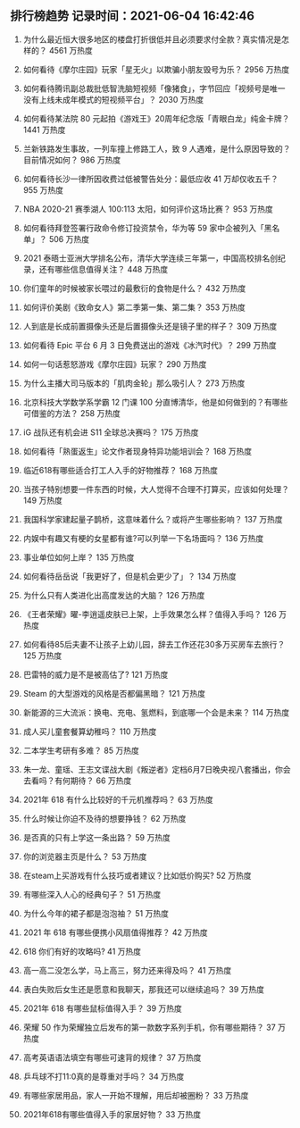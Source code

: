 
## 排行榜趋势 记录时间：2021-06-04 16:42:46
  
  1. 为什么最近恒大很多地区的楼盘打折很低并且必须要求付全款？真实情况是怎样的？ 4561 万热度
    
  2. 如何看待《摩尔庄园》玩家「星无火」以欺骗小朋友毁号为乐？ 2956 万热度
    
  3. 如何看待腾讯副总裁批低智洗脑短视频「像猪食」，字节回应「视频号是唯一没有上线未成年模式的短视频平台」？ 2030 万热度
    
  4. 如何看待某法院 80 元起拍《游戏王》20周年纪念版「青眼白龙」纯金卡牌？ 1441 万热度
    
  5. 兰新铁路发生事故，一列车撞上修路工人，致 9 人遇难，是什么原因导致的？目前情况如何？ 986 万热度
    
  6. 如何看待长沙一律所因收费过低被警告处分：最低应收 41 万却仅收五千？ 955 万热度
    
  7. NBA 2020-21 赛季湖人 100:113 太阳，如何评价这场比赛？ 953 万热度
    
  8. 如何看待拜登签署行政命令修订投资禁令，华为等 59 家中企被列入「黑名单」？ 506 万热度
    
  9. 2021 泰晤士亚洲大学排名公布，清华大学连续三年第一，中国高校排名创纪录，还有哪些信息值得关注？ 448 万热度
    
  10. 你们童年的时候被家长喂过的最敷衍的食物是什么？ 432 万热度
    
  11. 如何评价美剧《致命女人》第二季第一集、第二集？ 353 万热度
    
  12. 人到底是长成前置摄像头还是后置摄像头还是镜子里的样子？ 309 万热度
    
  13. 如何看待 Epic 平台 6 月 3 日免费送出的游戏《冰汽时代》？ 299 万热度
    
  14. 如何一句话惹怒游戏《摩尔庄园》玩家？ 290 万热度
    
  15. 为什么主播大司马版本的「肌肉金轮」那么吸引人？ 273 万热度
    
  16. 北京科技大学数学系学霸 12 门课 100 分直博清华，他是如何做到的？有哪些可借鉴的方法？ 258 万热度
    
  17. iG 战队还有机会进 S11 全球总决赛吗？ 175 万热度
    
  18. 如何看待「熟蛋返生」论文作者现身特异功能培训会？ 168 万热度
    
  19. 临近618有哪些适合打工人入手的好物推荐？ 168 万热度
    
  20. 当孩子特别想要一件东西的时候，大人觉得不合理不打算买，应该如何处理？ 149 万热度
    
  21. 我国科学家建起量子鹊桥，这意味着什么？或将产生哪些影响？ 137 万热度
    
  22. 内娱中有趣又有梗的女星都有谁?可以列举一下名场面吗？ 136 万热度
    
  23. 事业单位如何上岸？ 135 万热度
    
  24. 如何看待岳岳说「我更好了，但是机会更少了」？ 134 万热度
    
  25. 为什么只有人类进化出高度发达的大脑？ 126 万热度
    
  26. 《王者荣耀》曜-李逍遥皮肤已上架，上手效果怎么样？值得入手吗？ 126 万热度
    
  27. 如何看待85后夫妻不让孩子上幼儿园，辞去工作还花30多万买房车去旅行？ 125 万热度
    
  28. 巴雷特的威力是不是被高估了? 121 万热度
    
  29. Steam 的大型游戏的风格是否都偏黑暗？ 121 万热度
    
  30. 新能源的三大流派：换电、充电、氢燃料，到底哪一个会是未来？ 114 万热度
    
  31. 成人买儿童套餐算幼稚吗？ 110 万热度
    
  32. 二本学生考研有多难？ 85 万热度
    
  33. 朱一龙、童瑶、王志文谍战大剧《叛逆者》定档6月7日晚央视八套播出，你会去看吗？有何期待？ 66 万热度
    
  34. 2021年 618 有什么比较好的千元机推荐吗？ 63 万热度
    
  35. 什么时候让你迫不及待的想要挣钱？ 62 万热度
    
  36. 是否真的只有上学这一条出路？ 59 万热度
    
  37. 你的浏览器主页是什么？ 53 万热度
    
  38. 在steam上买游戏有什么技巧或者建议？比如低价购买? 52 万热度
    
  39. 有哪些深入人心的经典句子？ 51 万热度
    
  40. 为什么今年的裙子都是泡泡袖？ 51 万热度
    
  41. 2021 年 618 有哪些便携小风扇值得推荐？ 42 万热度
    
  42. 618 你们有好的攻略吗? 41 万热度
    
  43. 高一高二没怎么学，马上高三，努力还来得及吗？ 41 万热度
    
  44. 表白失败后女生还是愿意和我聊天，那我还可以继续追吗？ 39 万热度
    
  45. 2021年 618 有哪些鼠标值得入手？ 39 万热度
    
  46. 荣耀 50 作为荣耀独立后发布的第一款数字系列手机，你有哪些期待？ 37 万热度
    
  47. 高考英语语法填空有哪些可速背的规律？ 37 万热度
    
  48. 乒乓球不打11:0真的是尊重对手吗？ 34 万热度
    
  49. 有哪些家居用品，家人一开始不理解，用后却被圈粉？ 33 万热度
    
  50. 2021年618有哪些值得入手的家居好物？ 33 万热度
    